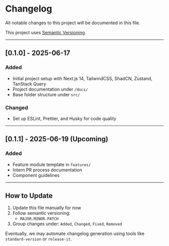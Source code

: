 # Changelog

All notable changes to this project will be documented in this file.

This project uses [Semantic Versioning](https://semver.org).

---

## [0.1.0] - 2025-06-17

### Added

- Initial project setup with Next.js 14, TailwindCSS, ShadCN, Zustand, TanStack Query
- Project documentation under `/docs/`
- Base folder structure under `src/`

### Changed

- Set up ESLint, Prettier, and Husky for code quality

---

## [0.1.1] - 2025-06-19 (Upcoming)

### Added

- Feature module template in `features/`
- Intern PR process documentation
- Component guidelines

---

## How to Update

1. Update this file manually for now
2. Follow semantic versioning:
   - `MAJOR.MINOR.PATCH`
3. Group changes under: `Added`, `Changed`, `Fixed`, `Removed`

Eventually, we may automate changelog generation using tools like `standard-version` or `release-it`.
